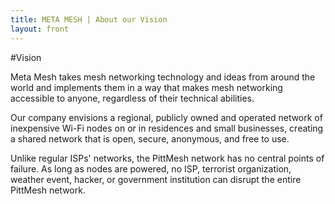 ```yaml
---
title: META MESH | About our Vision
layout: front
---
```

#Vision

Meta Mesh takes mesh networking technology and ideas from around the world and
implements them in a way that makes mesh networking accessible to anyone,
regardless of their technical abilities.

Our company envisions a regional, publicly owned and operated network of
inexpensive Wi-Fi nodes on or in residences and small businesses, creating a 
shared network that is open, secure, anonymous, and free to use.

Unlike regular ISPs' networks, the PittMesh network has no central points of
failure. As long as nodes are powered, no ISP, terrorist organization, weather
event, hacker, or government institution can disrupt the entire PittMesh
network. 
